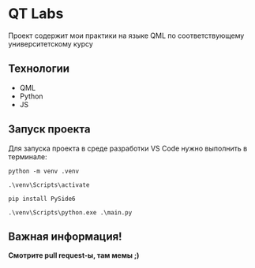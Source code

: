 # QT Labs
Проект содержит мои практики на языке QML по соответствующему университетскому курсу

## Технологии
* QML
* Python
* JS

## Запуск проекта
Для запуска проекта в среде разработки VS Code нужно выполнить в терминале:
```
python -m venv .venv

.\venv\Scripts\activate

pip install PySide6

.\venv\Scripts\python.exe .\main.py
```


## Важная информация!
__Смотрите pull request-ы, там мемы ;)__
